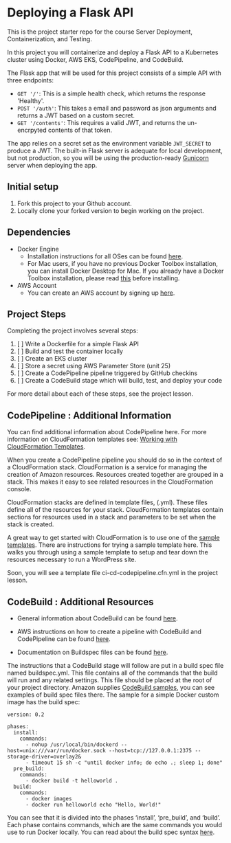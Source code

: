 # Deploying a Flask API

This is the project starter repo for the course Server Deployment, Containerization, and Testing.

In this project you will containerize and deploy a Flask API to a Kubernetes cluster using Docker, AWS EKS, CodePipeline, and CodeBuild.

The Flask app that will be used for this project consists of a simple API with three endpoints:

- `GET '/'`: This is a simple health check, which returns the response 'Healthy'. 
- `POST '/auth'`: This takes a email and password as json arguments and returns a JWT based on a custom secret.
- `GET '/contents'`: This requires a valid JWT, and returns the un-encrpyted contents of that token. 

The app relies on a secret set as the environment variable `JWT_SECRET` to produce a JWT. The built-in Flask server is adequate for local development, but not production, so you will be using the production-ready [Gunicorn](https://gunicorn.org/) server when deploying the app.

## Initial setup
1. Fork this project to your Github account.
2. Locally clone your forked version to begin working on the project.

## Dependencies

- Docker Engine
    - Installation instructions for all OSes can be found [here](https://docs.docker.com/install/).
    - For Mac users, if you have no previous Docker Toolbox installation, you can install Docker Desktop for Mac. If you already have a Docker Toolbox installation, please read [this](https://docs.docker.com/docker-for-mac/docker-toolbox/) before installing.
 - AWS Account
     - You can create an AWS account by signing up [here](https://aws.amazon.com/#).
     
## Project Steps

Completing the project involves several steps:

1. [ ] Write a Dockerfile for a simple Flask API
2. [ ] Build and test the container locally
3. [ ] Create an EKS cluster
4. [ ] Store a secret using AWS Parameter Store (unit 25)
5. [ ] Create a CodePipeline pipeline triggered by GitHub checkins
6. [ ] Create a CodeBuild stage which will build, test, and deploy your code

For more detail about each of these steps, see the project lesson.

## CodePipeline : Additional Information
You can find additional information about CodePipeline here. For more information on CloudFormation templates see: [Working with CloudFormation Templates](https://docs.aws.amazon.com/AWSCloudFormation/latest/UserGuide/template-guide.html).

When you create a CodePipeline pipeline you should do so in the context of a CloudFormation stack. CloudFormation is a service for managing the creation of Amazon resources. Resources created together are grouped in a stack. This makes it easy to see related resources in the CloudFormation console.

CloudFormation stacks are defined in template files, (.yml). These files define all of the resources for your stack. CloudFormation templates contain sections for resources used in a stack and parameters to be set when the stack is created.

A great way to get started with CloudFormation is to use one of the [sample templates](https://aws.amazon.com/cloudformation/aws-cloudformation-templates/). There are instructions for trying a sample template here. This walks you through using a sample template to setup and tear down the resources necessary to run a WordPress site.

Soon, you will see a template file ci-cd-codepipeline.cfn.yml in the project lesson.


## CodeBuild : Additional Resources
* General information about CodeBuild can be found [here](https://aws.amazon.com/codebuild/).

* AWS instructions on how to create a pipeline with CodeBuild and CodePipeline can be found [here](https://docs.aws.amazon.com/codebuild/latest/userguide/how-to-create-pipeline.html).

* Documentation on Buildspec files can be found [here](https://docs.aws.amazon.com/codebuild/latest/userguide/build-spec-ref.html).

The instructions that a CodeBuild stage will follow are put in a build spec file named buildspec.yml. This file contains all of the commands that the build will run and any related settings. This file should be placed at the root of your project directory. Amazon supplies [CodeBuild samples](https://docs.aws.amazon.com/codebuild/latest/userguide/samples.html), you can see examples of build spec files there. The sample for a simple Docker custom image has the build spec:
```
version: 0.2

phases:
  install:
    commands:
      - nohup /usr/local/bin/dockerd --host=unix:///var/run/docker.sock --host=tcp://127.0.0.1:2375 --storage-driver=overlay2&
      - timeout 15 sh -c "until docker info; do echo .; sleep 1; done"
  pre_build:
    commands:
      - docker build -t helloworld .
  build:
    commands:
      - docker images
      - docker run helloworld echo "Hello, World!" 
``` 

You can see that it is divided into the phases ‘install’, ‘pre_build’, and ‘build’. Each phase contains commands, which are the same commands you would use to run Docker locally. You can read about the build spec syntax [here](https://docs.aws.amazon.com/codebuild/latest/userguide/build-spec-ref.html#build-spec-ref-syntax).
































